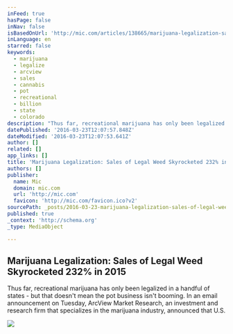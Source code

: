 ```yaml
---
inFeed: true
hasPage: false
inNav: false
isBasedOnUrl: 'http://mic.com/articles/138665/marijuana-legalization-sales-of-legal-weed-skyrocketed-232-in-2015#.C4j41D9MU'
inLanguage: en
starred: false
keywords:
  - marijuana
  - legalize
  - arcview
  - sales
  - cannabis
  - pot
  - recreational
  - billion
  - state
  - colorado
description: "Thus far, recreational marijuana has only been legalized in a handful of states - but that doesn't mean the pot business isn't booming. In an email announcement on Tuesday, ArcView Market Research, an investment and research firm that specializes in the marijuana industry, announced that U.S."
datePublished: '2016-03-23T12:07:57.848Z'
dateModified: '2016-03-23T12:07:53.641Z'
author: []
related: []
app_links: []
title: 'Marijuana Legalization: Sales of Legal Weed Skyrocketed 232% in 2015'
authors: []
publisher:
  name: Mic
  domain: mic.com
  url: 'http://mic.com'
  favicon: 'http://mic.com/favicon.ico?v2'
sourcePath: _posts/2016-03-23-marijuana-legalization-sales-of-legal-weed-skyrocketed-232.md
published: true
_context: 'http://schema.org'
_type: MediaObject

---
```

<article style=""><h1>Marijuana Legalization: Sales of Legal Weed Skyrocketed 232% in 2015</h1><p>Thus far, recreational marijuana has only been legalized in a handful of states - but that doesn't mean the pot business isn't booming. In an email announcement on Tuesday, ArcView Market Research, an investment and research firm that specializes in the marijuana industry, announced that U.S.</p><img src="https://s3-us-west-2.amazonaws.com/the-grid-img/p/f39dc2de824562649156ff4a89440667cf230d5b.jpg" /></article>